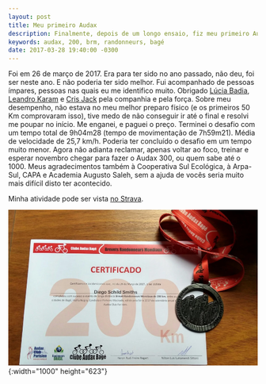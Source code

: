 ```yaml
---
layout: post
title: Meu primeiro Audax
description: Finalmente, depois de um longo ensaio, fiz meu primeiro Audax.
keywords: audax, 200, brm, randonneurs, bagé
date: 2017-03-28 19:40:00 -0300
---
```


Foi em 26 de março de 2017. Era para ter sido no ano passado, não deu, foi ser neste ano. E não poderia ter sido melhor. Fui acompanhado de pessoas ímpares, pessoas nas quais eu me identifico muito. Obrigado [Lúcia Badia](https://www.instagram.com/lu.bad/), [Leandro Karam](https://www.instagram.com/biokaram/) e [Cris Jack](https://www.instagram.com/crisjackk/) pela companhia e pela força. Sobre meu desempenho, não estava no meu melhor preparo físico (e os primeiros 50 Km comprovaram isso), tive medo de não conseguir ir até o final e resolvi me poupar no início. Me enganei, e paguei o preço. Terminei o desafio com um tempo total de 9h04m28 (tempo de movimentação de 7h59m21). Média de velocidade de 25,7 km/h. Poderia ter concluído o desafio em um tempo muito menor. Agora não adianta reclamar, apenas voltar ao foco, treinar e esperar novembro chegar para fazer o Audax 300, ou quem sabe até o 1000. Meus agradecimentos também à Cooperativa Sul Ecológica, à Arpa-Sul, CAPA e Academia Augusto Saleh, sem a ajuda de vocês seria muito mais difícil disto ter acontecido.

Minha atividade pode ser vista [no Strava](https://www.strava.com/activities/915791626).

![Meu certificado de conclusão do BRM 200.](/assets/images/blog/2017-03-28-meu_primeiro_audax/audax.webp){:width="1000" height="623"}

